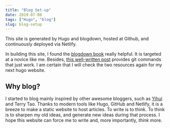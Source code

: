 ```yaml
---
title: "Blog Set-up"
date: 2019-07-08
tags: ["Hugo", "blog"]
slug: blog-setup
---
```


This site is generated by Hugo and blogdown, hosted at Github, and continuously deployed via Netlify. 

In building this site, I found the [blogdown book](https://bookdown.org/yihui/blogdown/) really helpful. It is targeted at a novice like me. Besides, [this well-written post](https://www.alessandravalcarcel.com/blog/2018-03-15-r-rmarkdown-blogdown-basics/#push-changes-to-git) provides git commands that just work. I am certain that I will check the two resources again for my next hugo website. 


## Why blog?

I started to blog mainly inspired by other awesome bloggers, such as [Yihui](https://yihui.name/) and Terry Tao. Thanks to modern tools like Hugo, GitHub and Netlify, it is a breeze to make a static website to host articles. To write is to think. To think is to sharpen my old ideas, and generate new ideas during that process. I hope this website can force me to write and, more importantly, *think* more.